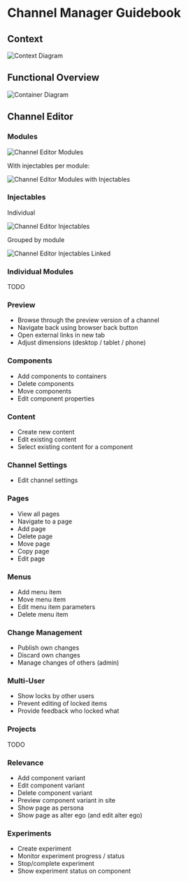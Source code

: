 # Channel Manager Guidebook

## Context

![Context Diagram](../plantuml/context-diagram.png)

## Functional Overview

![Container Diagram](../plantuml/container-diagram.png)

## Channel Editor

### Modules

![Channel Editor Modules](../plantuml/channel-editor-modules.png)

With injectables per module:

![Channel Editor Modules with Injectables](../plantuml/channel-editor-modules-with-injectables.png)

### Injectables

Individual

![Channel Editor Injectables](../plantuml/channel-editor-injectables.png)

Grouped by module

![Channel Editor Injectables Linked](../plantuml/channel-editor-injectables-linked.png)

### Individual Modules

TODO

### Preview
- Browse through the preview version of a channel 
- Navigate back using browser back button
- Open external links in new tab
- Adjust dimensions (desktop / tablet / phone)

### Components
- Add components to containers
- Delete components
- Move components
- Edit component properties

### Content
- Create new content
- Edit existing content
- Select existing content for a component

### Channel Settings
- Edit channel settings

### Pages
- View all pages
- Navigate to a page
- Add page
- Delete page
- Move page
- Copy page
- Edit page 

### Menus
- Add menu item
- Move menu item
- Edit menu item parameters
- Delete menu item

### Change Management
- Publish own changes
- Discard own changes
- Manage changes of others (admin)
 
### Multi-User
- Show locks by other users
- Prevent editing of locked items
- Provide feedback who locked what

### Projects

TODO

### Relevance
- Add component variant
- Edit component variant
- Delete component variant
- Preview component variant in site
- Show page as persona
- Show page as alter ego (and edit alter ego)

### Experiments
- Create experiment
- Monitor experiment progress / status
- Stop/complete experiment
- Show experiment status on component
